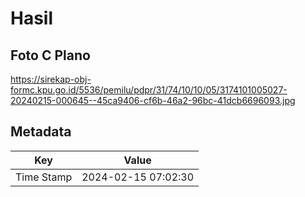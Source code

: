 # Hasil

## Foto C Plano

https://sirekap-obj-formc.kpu.go.id/5536/pemilu/pdpr/31/74/10/10/05/3174101005027-20240215-000645--45ca9406-cf6b-46a2-96bc-41dcb6696093.jpg


## Metadata

| Key        | Value               |
| ---------- | ------------------- |
| Time Stamp | 2024-02-15 07:02:30 |



